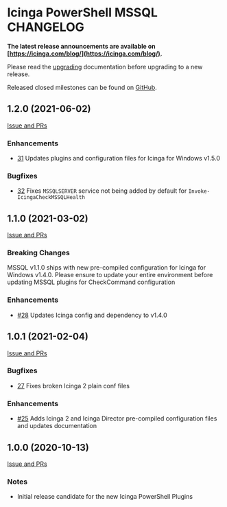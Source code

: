 # Icinga PowerShell MSSQL CHANGELOG

**The latest release announcements are available on [https://icinga.com/blog/](https://icinga.com/blog/).**

Please read the [upgrading](https://icinga.com/docs/windows/latest/mssql/doc/30-Upgrading-Plugins)
documentation before upgrading to a new release.

Released closed milestones can be found on [GitHub](https://github.com/Icinga/icinga-powershell-mssql/milestones?state=closed).

## 1.2.0 (2021-06-02)

[Issue and PRs](https://github.com/Icinga/icinga-powershell-mssql/milestone/4?closed=1)

### Enhancements

* [31](https://github.com/Icinga/icinga-powershell-mssql/pull/31) Updates plugins and configuration files for Icinga for Windows v1.5.0

### Bugfixes

* [32](https://github.com/Icinga/icinga-powershell-mssql/issues/32) Fixes `MSSQLSERVER` service not being added by default for `Invoke-IcingaCheckMSSQLHealth`

## 1.1.0 (2021-03-02)

[Issue and PRs](https://github.com/Icinga/icinga-powershell-mssql/milestone/2?closed=1)

### Breaking Changes

MSSQL v1.1.0 ships with new pre-compiled configuration for Icinga for Windows v1.4.0. Please ensure to update your entire environment before updating MSSQL plugins for CheckCommand configuration

### Enhancements

* [#28](https://github.com/Icinga/icinga-powershell-mssql/pull/28) Updates Icinga config and dependency to v1.4.0

## 1.0.1 (2021-02-04)

[Issue and PRs](https://github.com/Icinga/icinga-powershell-mssql/milestone/3?closed=1)

### Bugfixes

* [27](https://github.com/Icinga/icinga-powershell-mssql/pull/27) Fixes broken Icinga 2 plain conf files

### Enhancements

* [#25](https://github.com/Icinga/icinga-powershell-mssql/pull/25) Adds Icinga 2 and Icinga Director pre-compiled configuration files and updates documentation

## 1.0.0 (2020-10-13)

[Issue and PRs](https://github.com/Icinga/icinga-powershell-mssql/milestone/1?closed=1)

### Notes

* Initial release candidate for the new Icinga PowerShell Plugins

